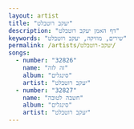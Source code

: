 ```yaml
---
layout: artist
title: "יעקב רוטבלט"
description: "דף האמן יעקב רוטבלט"
keywords: "שירים, מוזיקה, יעקב רוטבלט"
permalink: /artists/יעקב-רוטבלט/
songs:
  - number: "32826"
    name: "זה לזה"
    album: "סינגלים"
    artist: "יעקב רוטבלט"
  - number: "32827"
    name: "חשבה לטובה"
    album: "סינגלים"
    artist: "יעקב רוטבלט"
---
```


